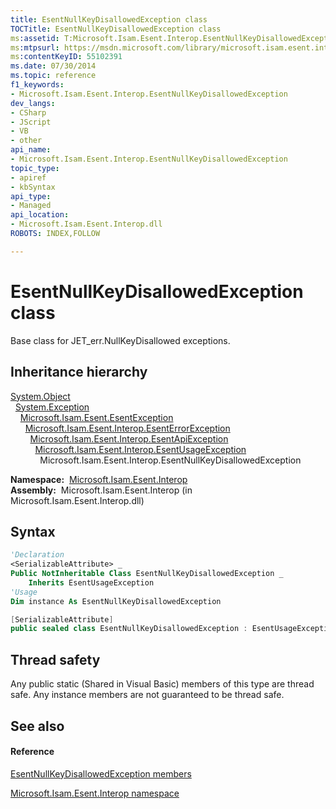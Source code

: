 ```yaml
---
title: EsentNullKeyDisallowedException class
TOCTitle: EsentNullKeyDisallowedException class
ms:assetid: T:Microsoft.Isam.Esent.Interop.EsentNullKeyDisallowedException
ms:mtpsurl: https://msdn.microsoft.com/library/microsoft.isam.esent.interop.esentnullkeydisallowedexception(v=EXCHG.10)
ms:contentKeyID: 55102391
ms.date: 07/30/2014
ms.topic: reference
f1_keywords:
- Microsoft.Isam.Esent.Interop.EsentNullKeyDisallowedException
dev_langs:
- CSharp
- JScript
- VB
- other
api_name: 
- Microsoft.Isam.Esent.Interop.EsentNullKeyDisallowedException
topic_type: 
- apiref
- kbSyntax
api_type: 
- Managed
api_location: 
- Microsoft.Isam.Esent.Interop.dll
ROBOTS: INDEX,FOLLOW

---
```


# EsentNullKeyDisallowedException class

Base class for JET_err.NullKeyDisallowed exceptions.

## Inheritance hierarchy

[System.Object](/dotnet/api/system.object)  
  [System.Exception](/dotnet/api/system.exception)  
    [Microsoft.Isam.Esent.EsentException](./esentexception-class.md)  
      [Microsoft.Isam.Esent.Interop.EsentErrorException](./esenterrorexception-class.md)  
        [Microsoft.Isam.Esent.Interop.EsentApiException](./esentapiexception-class.md)  
          [Microsoft.Isam.Esent.Interop.EsentUsageException](./esentusageexception-class.md)  
            Microsoft.Isam.Esent.Interop.EsentNullKeyDisallowedException  

**Namespace:**  [Microsoft.Isam.Esent.Interop](./microsoft.isam.esent.interop-namespace.md)  
**Assembly:**  Microsoft.Isam.Esent.Interop (in Microsoft.Isam.Esent.Interop.dll)

## Syntax

``` vb
'Declaration
<SerializableAttribute> _
Public NotInheritable Class EsentNullKeyDisallowedException _
    Inherits EsentUsageException
'Usage
Dim instance As EsentNullKeyDisallowedException
```

``` csharp
[SerializableAttribute]
public sealed class EsentNullKeyDisallowedException : EsentUsageException
```

## Thread safety

Any public static (Shared in Visual Basic) members of this type are thread safe. Any instance members are not guaranteed to be thread safe.

## See also

#### Reference

[EsentNullKeyDisallowedException members](./esentnullkeydisallowedexception-members.md)

[Microsoft.Isam.Esent.Interop namespace](./microsoft.isam.esent.interop-namespace.md)